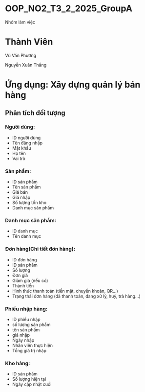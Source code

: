# OOP_NO2_T3_2_2025_GroupA

Nhóm làm việc 
# Thành Viên
Vũ Văn Phương

Nguyễn Xuân Thắng

# Ứng dụng: Xây dựng quản lý bán hàng
## Phân tích đối tượng
### Người dùng:
- ID người dùng
- Tên đăng nhập
- Mật khẩu
- Họ tên
- Vai trò

### Sản phẩm:
- ID sản phẩm
- Tên sản phẩm
- Giá bán
- Giá nhập
- Số lượng tồn kho
- Danh mục sản phẩm

### Danh mục sản phẩm:
- ID danh mục
- Tên danh mục

### Đơn hàng(Chi tiết đơn hàng):
- ID đơn hàng
- ID sản phẩm
- Số lượng
- Đơn giá
- Giảm giá (nếu có)
- Thành tiền
- Hình thức thanh toán (tiền mặt, chuyển khoản, QR...)
- Trạng thái đơn hàng (đã thanh toán, đang xử lý, huỷ, trả hàng…)

### Phiếu nhập hàng:
- ID phiếu nhập
- số lượng sản phẩm
- tên sản phẩm
- giá nhập
- Ngày nhập
- Nhân viên thực hiện
- Tổng giá trị nhập


### Kho hàng:
- ID sản phẩm
- Số lượng hiện tại
- Ngày cập nhật cuối
